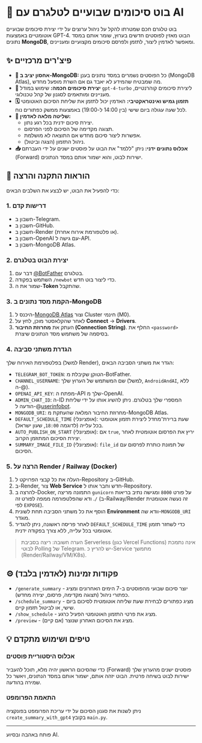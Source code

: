 # 🤖 בוט סיכומים שבועיים לטלגרם עם AI

בוט טלגרם חכם שמטרתו להקל על ניהול ערוצים על ידי יצירת סיכומים שבועיים אוטומטיים באמצעות GPT-4. הבוט מאזין לפוסטים חדשים בערוץ, שומר אותם במסד נתונים **MongoDB**, ומאפשר לאדמין ליצור, לתזמן ולפרסם סיכומים מקצועיים ומעניינים.

## ✨ פיצ'רים מרכזיים

- **💾 אחסון יציב ב-MongoDB:** כל הפוסטים נשמרים במסד נתונים בענן (MongoDB Atlas), מה שמבטיח שהמידע לא יאבד גם אם השרת מופעל מחדש.
- **📝 יצירת סיכומים חכמה:** שימוש במודל `gpt-4-turbo` ליצירת סיכומים קוהרנטיים, מעניינים ומותאמים לסגנון של קהל טכנולוגי.
- **🗓️ תזמון גמיש ואינטראקטיבי:** האדמין יכול לתזמן את שליחת הסיכום האוטומטי לכל שעה עגולה ביום שישי (בין 14:00 ל-19:00) באמצעות ממשק כפתורים נוח.
- **🔧 שליטה מלאה לאדמין:**
    - יצירת סיכום ידנית בכל רגע נתון.
    - תצוגה מקדימה של הסיכום לפני הפרסום.
    - אפשרות ליצור סיכום מחדש אם התוצאה לא מושלמת.
    - ניהול התזמון (הצגה וביטול).
- **📥 אכלוס נתונים ידני:** ניתן "ללמד" את הבוט על פוסטים ישנים על ידי העברתם (Forward) ישירות לבוט, והוא ישמור אותם במסד הנתונים.

## 🚀 הוראות התקנה והרצה

כדי להפעיל את הבוט, יש לבצע את השלבים הבאים:

### 1. דרישות קדם
- חשבון ב-Telegram.
- חשבון ב-GitHub.
- חשבון ב-Render (או פלטפורמת אירוח אחרת).
- חשבון ב-OpenAI עם גישה ל-API.
- חשבון ב-MongoDB Atlas.

### 2. יצירת הבוט בטלגרם
1. דבר עם [@BotFather](https://t.me/BotFather) בטלגרם.
2. השתמש בפקודה `/newbot` כדי ליצור בוט חדש.
3. שמור את ה-**Token** שהתקבל.

### 3. הקמת מסד נתונים ב-MongoDB
1. היכנס ל-[MongoDB Atlas](https://www.mongodb.com/cloud/atlas) וצור Cluster חינמי (M0).
2. לאחר שהקלאסטר מוכן, לחץ על **Connect** -> **Drivers**.
3. העתק את **מחרוזת החיבור (Connection String)**. החלף את `<password>` בסיסמה של משתמש מסד הנתונים שיצרת.

### 4. הגדרת משתני סביבה
בפלטפורמת האירוח שלך (למשל Render), הגדר את משתני הסביבה הבאים:

- `TELEGRAM_BOT_TOKEN`: הטוקן שקיבלת מ-BotFather.
- `CHANNEL_USERNAME`: שם המשתמש של הערוץ שלך (למשל, `AndroidAndAI`, ללא ה-@).
- `OPENAI_API_KEY`: מפתח ה-API שלך מ-OpenAI.
- `ADMIN_CHAT_ID`: ה-ID המספרי שלך בטלגרם. ניתן להשיג אותו על ידי שליחת הודעה ל-@[userinfobot](https://t.me/userinfobot).
- `MONGODB_URI`: מחרוזת החיבור המלאה שהעתקת מ-MongoDB Atlas.
- `DEFAULT_SCHEDULE_TIME` (אופציונלי): שעת ברירת־מחדל ליצירת תזמון אוטומטי בכל עלייה (לדוגמה `18:00`, שעון ישראל).
- `AUTO_PUBLISH_ON_START` (אופציונלי): אם `true`, יריץ את הפרסום אוטומטית לאחר יצירת הסיכום המתוזמן הקרוב.
- `SUMMARY_IMAGE_FILE_ID` (אופציונלי): `file_id` של תמונת כותרת לפרסום עם הסיכום.

### 5. הרצה על Render / Railway (Docker)
1. העלה את כל קבצי הפרויקט ל-Repository ב-GitHub.
2. ב-Render, צור **Web Service** חדש וחבר אותו ל-Repository.
3. להרצה ב-Docker, התמונה מריצה `gunicorn` על פורט `8000` ומגישה נתיב בריאות `/`. ודא שהפלטפורמה ממפה לפורט זה (ב-Railway/Render זה נעשה אוטומטית לפי `EXPOSE`).
4. הוסף את כל משתני הסביבה תחת לשונית **Environment** וודא שה-`MONGODB_URI` מוגדר.
5. לאחר פריסה ראשונה, ניתן להגדיר `DEFAULT_SCHEDULE_TIME` כדי לשחזר תזמון אוטומטי בכל עלייה, ללא צורך בפקודה ידנית.

> הערה חשובה: ריצה בסביבת Serverless (כגון Vercel Functions) אינה נתמכת לבוטי Polling של Telegram. יש להריץ כ-Service מתמשך (Render/Railway/VM/K8s).

## ⚙️ פקודות זמינות (לאדמין בלבד)

- `/generate_summary` - יוצר סיכום שבועי מהפוסטים ב-7 הימים האחרונים ומציג כפתורי ניהול (תצוגה מקדימה, פרסום, יצירה מחדש).
- `/schedule_summary` - מציג כפתורים לבחירת שעת שליחה אוטומטית לסיכום ביום שישי, או לביטול תזמון קיים.
- `/show_schedule` - מציג את פרטי התזמון האוטומטי הפעיל כרגע.
- `/preview` - מציג את הסיכום האחרון שנוצר (אם קיים).

## 💡 טיפים ושימוש מתקדם

### אכלוס היסטוריית פוסטים
כדי שהסיכום הראשון יהיה מלא, תוכל להעביר (Forward) פוסטים ישנים מהערוץ שלך ישירות לבוט בשיחה פרטית. הבוט יזהה אותם, ישמור אותם במסד הנתונים, ויאשר כל שמירה בהודעה.

### התאמת הפרומפט
ניתן לשנות את סגנון הסיכום על ידי עריכת הפרומפט בפונקציה `create_summary_with_gpt4` בקובץ `main.py`.

---
פותח באהבה ובסיוע AI.
